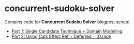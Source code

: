 # concurrent-sudoku-solver

Contains code for **Concurrent Sudoku Solver** blogpost series: 
- [Part 1: Single Candidate Technique + Domain Modelling](https://medium.com/@fqaiser94/concurrent-sudoku-solver-part-1-single-candidate-technique-domain-modelling-6c885a1e4ef3)
- [Part 2: Using Cats Effect Ref + Deferred + IO.race](https://medium.com/@fqaiser94/concurrent-sudoku-solver-part-2-using-cats-effect-ref-deferred-io-race-a380a182c233)
